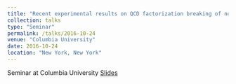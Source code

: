 ```yaml
---
title: "Recent experimental results on QCD factorization breaking of nonperturbative functions"
collection: talks
type: "Seminar"
permalink: /talks/2016-10-24
venue: "Columbia University"
date: 2016-10-24
location: "New York, New York"
---
```

Seminar at Columbia University
[Slides](https://jdosbo.github.io/files/BNL_Nucl_Seminar_Osborn.pdf) 